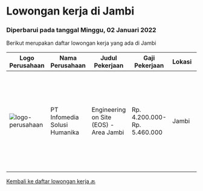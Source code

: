 
  # Lowongan kerja di Jambi

  ### Diperbarui pada tanggal Minggu, 02 Januari 2022

  Berikut merupakan daftar lowongan kerja yang ada di Jambi

  |Logo Perusahaan | Nama Perusahaan | Judul Pekerjaan | Gaji Pekerjaan | Lokasi | Deskripsi | Tanggal diunggah | Pranala |
  | -------------- | --------------- | --------------- | --------- | --------- | -------------- | ------- | ----------- |
  |![logo-perusahaan](https://image-service-cdn.seek.com.au/63373d162568ae23aa2bd2a36d347af5a9d4476e/ee4dce1061f3f616224767ad58cb2fc751b8d2dc)|PT Infomedia Solusi Humanika|Engineering on Site (EOS) - Area Jambi|Rp. 4.200.000-Rp. 5.460.000|Jambi|Engineering on Site (EOS) Kualifikasi: Usia maksimal 28 Tahun Pendidikan minimal D3 Komputer (Teknik Informatika/ Sistem Informasi)      Pengalaman...|Jumat, 24 Desember 2021|https://www.jobstreet.co.id/id/job/engineering-on-site-eos-area-jambi-3731676?token=0~af5f393a-6e8f-4512-b7bf-ba8d9f6b8e89&sectionRank=1&jobId=jobstreet-id-job-3731676|


  [Kembali ke daftar lowongan kerja 🔙](../README.md#daftar-lowongan-kerja)
  